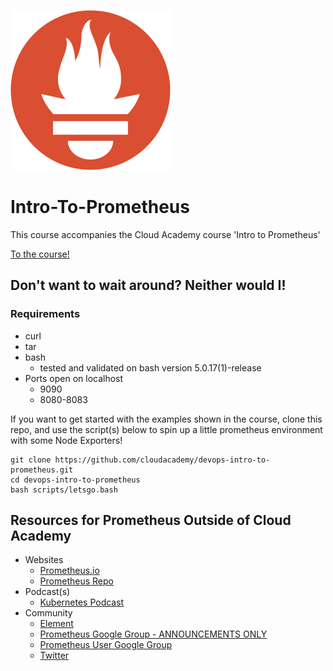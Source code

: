 ![icon for Prometheus](prometheus.png)

# Intro-To-Prometheus

This course accompanies the Cloud Academy course 'Intro to Prometheus'

[To the course!](https://www.example.com)

## Don't want to wait around? Neither would I!

### Requirements
- curl
- tar
- bash 
  - tested and validated on bash version 5.0.17(1)-release
- Ports open on localhost
  - 9090
  - 8080-8083

If you want to get started with the examples shown in the course, clone this repo, and use the script(s) below to spin up a little prometheus environment with some Node Exporters!

```
git clone https://github.com/cloudacademy/devops-intro-to-prometheus.git
cd devops-intro-to-prometheus
bash scripts/letsgo.bash
```

## Resources for Prometheus Outside of Cloud Academy

- Websites
  - [Prometheus.io](https://prometheus.io/)
  - [Prometheus Repo](https://github.com/prometheus/prometheus)
- Podcast(s)
  - [Kubernetes Podcast](https://kubernetespodcast.com/episode/037-prometheus-and-openmetrics/)
- Community
  - [Element](https://app.element.io/#/room/#prometheus:matrix.org)
  - [Prometheus Google Group - ANNOUNCEMENTS ONLY](https://groups.google.com/g/prometheus-announce)
  - [Prometheus User Google Group](https://groups.google.com/g/prometheus-users)
  - [Twitter](https://twitter.com/PrometheusIO)